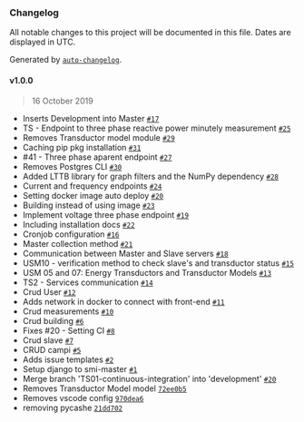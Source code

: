 ### Changelog

All notable changes to this project will be documented in this file. Dates are displayed in UTC.

Generated by [`auto-changelog`](https://github.com/CookPete/auto-changelog).

#### v1.0.0

> 16 October 2019

- Inserts Development into Master [`#17`](https://gitlab.com/lappis-unb/projects/merge_requests/17)
- TS - Endpoint to three phase reactive power minutely measurement [`#25`](https://gitlab.com/lappis-unb/projects/merge_requests/25)
- Removes Transductor model module [`#29`](https://gitlab.com/lappis-unb/projects/merge_requests/29)
- Caching pip pkg installation [`#31`](https://gitlab.com/lappis-unb/projects/merge_requests/31)
- #41 - Three phase aparent endpoint [`#27`](https://gitlab.com/lappis-unb/projects/merge_requests/27)
- Removes Postgres CLI [`#30`](https://gitlab.com/lappis-unb/projects/merge_requests/30)
- Added LTTB library for graph filters and the NumPy dependency [`#28`](https://gitlab.com/lappis-unb/projects/merge_requests/28)
- Current and frequency endpoints [`#24`](https://gitlab.com/lappis-unb/projects/merge_requests/24)
- Setting docker image auto deploy [`#20`](https://gitlab.com/lappis-unb/projects/merge_requests/20)
- Building instead of using image [`#23`](https://gitlab.com/lappis-unb/projects/merge_requests/23)
- Implement voltage three phase endpoint [`#19`](https://gitlab.com/lappis-unb/projects/merge_requests/19)
- Including installation docs [`#22`](https://gitlab.com/lappis-unb/projects/merge_requests/22)
- Cronjob configuration [`#16`](https://gitlab.com/lappis-unb/projects/merge_requests/16)
- Master collection method [`#21`](https://gitlab.com/lappis-unb/projects/merge_requests/21)
- Communication between Master and Slave servers [`#18`](https://gitlab.com/lappis-unb/projects/merge_requests/18)
- USM10 - verification method to check slave's and transductor status [`#15`](https://gitlab.com/lappis-unb/projects/merge_requests/15)
- USM 05 and 07: Energy Transductors and Transductor Models [`#13`](https://gitlab.com/lappis-unb/projects/merge_requests/13)
- TS2 - Services communication [`#14`](https://gitlab.com/lappis-unb/projects/merge_requests/14)
- Crud User [`#12`](https://gitlab.com/lappis-unb/projects/merge_requests/12)
- Adds network in docker to connect with front-end [`#11`](https://gitlab.com/lappis-unb/projects/merge_requests/11)
- Crud measurements [`#10`](https://gitlab.com/lappis-unb/projects/merge_requests/10)
- Crud building [`#6`](https://gitlab.com/lappis-unb/projects/merge_requests/6)
- Fixes #20 - Setting CI [`#8`](https://gitlab.com/lappis-unb/projects/merge_requests/8)
- Crud slave [`#7`](https://gitlab.com/lappis-unb/projects/merge_requests/7)
- CRUD campi [`#5`](https://gitlab.com/lappis-unb/projects/merge_requests/5)
- Adds issue templates [`#2`](https://gitlab.com/lappis-unb/projects/merge_requests/2)
- Setup django to smi-master [`#1`](https://gitlab.com/lappis-unb/projects/merge_requests/1)
- Merge branch 'TS01-continuous-integration' into 'development' [`#20`](https://gitlab.com/lappis-unb/projects/issues/20)
- Removes Transductor Model model [`72ee0b5`](https://gitlab.com/lappis-unb/projects/commit/72ee0b543bc20da95746310909744bcdfe10cdde)
- Removes vscode config [`970dea6`](https://gitlab.com/lappis-unb/projects/commit/970dea6243d3b94cb00a5e5f384d916d4ac26868)
- removing pycashe [`21dd702`](https://gitlab.com/lappis-unb/projects/commit/21dd702ac351395303b8d298679ff6a203160620)
